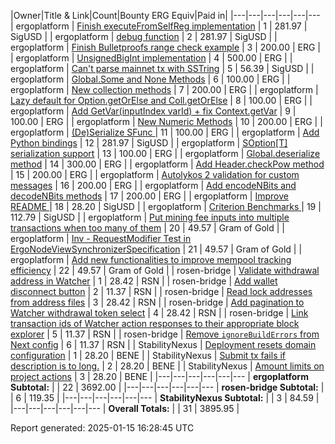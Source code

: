|Owner|Title & Link|Count|Bounty ERG Equiv|Paid in|
|---|---|---|---|---|---
| ergoplatform | [Finish executeFromSelfReg implementation](https://github.com/ergoplatform/sigmastate-interpreter/issues/1039) | 1 | 281.97 | SigUSD |
| ergoplatform | [debug function](https://github.com/ergoplatform/sigmastate-interpreter/issues/1035) | 2 | 281.97 | SigUSD |
| ergoplatform | [Finish Bulletproofs range check example](https://github.com/ergoplatform/sigmastate-interpreter/issues/1032) | 3 | 200.00 | ERG |
| ergoplatform | [UnsignedBigInt implementation](https://github.com/ergoplatform/sigma-rust/issues/792) | 4 | 500.00 | ERG |
| ergoplatform | [Can't parse mainnet tx with SSTring](https://github.com/ergoplatform/sigma-rust/issues/791) | 5 | 56.39 | SigUSD |
| ergoplatform | [Global.Some and None Methods](https://github.com/ergoplatform/sigma-rust/issues/789) | 6 | 100.00 | ERG |
| ergoplatform | [New collection methods](https://github.com/ergoplatform/sigma-rust/issues/788) | 7 | 200.00 | ERG |
| ergoplatform | [Lazy default for Option.getOrElse and Coll.getOrElse](https://github.com/ergoplatform/sigma-rust/issues/787) | 8 | 100.00 | ERG |
| ergoplatform | [Add GetVar(inputIndex  varId) + fix Context.getVar](https://github.com/ergoplatform/sigma-rust/issues/785) | 9 | 100.00 | ERG |
| ergoplatform | [New Numeric Methods](https://github.com/ergoplatform/sigma-rust/issues/784) | 10 | 200.00 | ERG |
| ergoplatform | [(De)Serialize SFunc ](https://github.com/ergoplatform/sigma-rust/issues/783) | 11 | 100.00 | ERG |
| ergoplatform | [Add Python bindings](https://github.com/ergoplatform/sigma-rust/issues/780) | 12 | 281.97 | SigUSD |
| ergoplatform | [SOption[T] serialization support](https://github.com/ergoplatform/sigma-rust/issues/775) | 13 | 100.00 | ERG |
| ergoplatform | [Global.deserialize method](https://github.com/ergoplatform/sigma-rust/issues/768) | 14 | 300.00 | ERG |
| ergoplatform | [Add Header.checkPow method](https://github.com/ergoplatform/sigma-rust/issues/767) | 15 | 200.00 | ERG |
| ergoplatform | [Autolykos 2 validation for custom messages](https://github.com/ergoplatform/sigma-rust/issues/766) | 16 | 200.00 | ERG |
| ergoplatform | [Add encodeNBits and decodeNBits methods](https://github.com/ergoplatform/sigma-rust/issues/765) | 17 | 200.00 | ERG |
| ergoplatform | [Improve README ](https://github.com/ergoplatform/sigma-rust/issues/759) | 18 | 28.20 | SigUSD |
| ergoplatform | [Criterion Benchmarks ](https://github.com/ergoplatform/sigma-rust/issues/739) | 19 | 112.79 | SigUSD |
| ergoplatform | [Put mining fee inputs into multiple transactions when too many of them](https://github.com/ergoplatform/ergo/issues/2185) | 20 | 49.57 | Gram of Gold |
| ergoplatform | [Inv - RequestModifier Test in ErgoNodeViewSynchronizerSpecification](https://github.com/ergoplatform/ergo/issues/2184) | 21 | 49.57 | Gram of Gold |
| ergoplatform | [Add new functionalities to improve mempool tracking efficiency](https://github.com/ergoplatform/ergo/issues/2174) | 22 | 49.57 | Gram of Gold |
| rosen-bridge | [Validate withdrawal address in Watcher](https://github.com/rosen-bridge/ui/issues/13) | 1 | 28.42 | RSN |
| rosen-bridge | [Add wallet disconnect button](https://github.com/rosen-bridge/ui/issues/12) | 2 | 11.37 | RSN |
| rosen-bridge | [Read lock addresses from address files](https://github.com/rosen-bridge/ui/issues/11) | 3 | 28.42 | RSN |
| rosen-bridge | [Add pagination to Watcher withdrawal token select](https://github.com/rosen-bridge/ui/issues/10) | 4 | 28.42 | RSN |
| rosen-bridge | [Link transaction ids of Watcher action responses to their appropriate block explorer](https://github.com/rosen-bridge/ui/issues/9) | 5 | 11.37 | RSN |
| rosen-bridge | [Remove `ignoreBuildErrors` from Next config](https://github.com/rosen-bridge/ui/issues/8) | 6 | 11.37 | RSN |
| StabilityNexus | [Deployment resets domain configuration](https://github.com/StabilityNexus/BenefactionPlatform-Ergo/issues/23) | 1 | 28.20 | BENE |
| StabilityNexus | [Submit tx fails if description is to long.](https://github.com/StabilityNexus/BenefactionPlatform-Ergo/issues/18) | 2 | 28.20 | BENE |
| StabilityNexus | [Amount limits on project actions](https://github.com/StabilityNexus/BenefactionPlatform-Ergo/issues/5) | 3 | 28.20 | BENE |
|---|---|---|---|---|---
| **ergoplatform Subtotal:** |   | 22 | 3692.00 | 
|---|---|---|---|---|---
| **rosen-bridge Subtotal:** |   | 6 | 119.35 | 
|---|---|---|---|---|---
| **StabilityNexus Subtotal:** |   | 3 | 84.59 | 
|---|---|---|---|---|---
| **Overall Totals:** |   | 31 | 3895.95 | 

Report generated: 2025-01-15 16:28:45 UTC